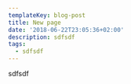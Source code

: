 ```yaml
---
templateKey: blog-post
title: New page
date: '2018-06-22T23:05:36+02:00'
description: sdfsdf
tags:
  - sdfsdf
---
```

sdfsdf

